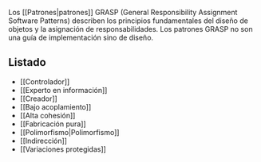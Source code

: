 Los [[Patrones|patrones]] GRASP (General Responsibility Assignment Software Patterns) describen los principios fundamentales del diseño de objetos y la asignación de responsabilidades. Los patrones GRASP no son una guía de implementación sino de diseño.

## Listado
- [[Controlador]]
- [[Experto en información]]
- [[Creador]]
- [[Bajo acoplamiento]]
- [[Alta cohesión]]
- [[Fabricación pura]]
- [[Polimorfismo|Polimorfismo]]
- [[Indirección]]
- [[Variaciones protegidas]]